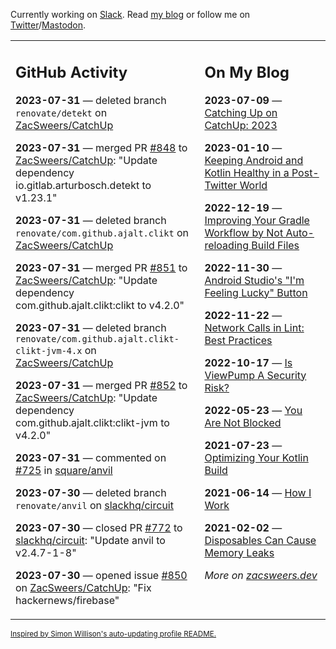 Currently working on [Slack](https://slack.com/). Read [my blog](https://zacsweers.dev/) or follow me on [Twitter](https://twitter.com/ZacSweers)/[Mastodon](https://hachyderm.io/@ZacSweers).

<table><tr><td valign="top" width="60%">

## GitHub Activity
<!-- githubActivity starts -->
**2023-07-31** — deleted branch `renovate/detekt` on [ZacSweers/CatchUp](https://github.com/ZacSweers/CatchUp)

**2023-07-31** — merged PR [#848](https://github.com/ZacSweers/CatchUp/pull/848) to [ZacSweers/CatchUp](https://github.com/ZacSweers/CatchUp): "Update dependency io.gitlab.arturbosch.detekt to v1.23.1"

**2023-07-31** — deleted branch `renovate/com.github.ajalt.clikt` on [ZacSweers/CatchUp](https://github.com/ZacSweers/CatchUp)

**2023-07-31** — merged PR [#851](https://github.com/ZacSweers/CatchUp/pull/851) to [ZacSweers/CatchUp](https://github.com/ZacSweers/CatchUp): "Update dependency com.github.ajalt.clikt:clikt to v4.2.0"

**2023-07-31** — deleted branch `renovate/com.github.ajalt.clikt-clikt-jvm-4.x` on [ZacSweers/CatchUp](https://github.com/ZacSweers/CatchUp)

**2023-07-31** — merged PR [#852](https://github.com/ZacSweers/CatchUp/pull/852) to [ZacSweers/CatchUp](https://github.com/ZacSweers/CatchUp): "Update dependency com.github.ajalt.clikt:clikt-jvm to v4.2.0"

**2023-07-31** — commented on [#725](https://github.com/square/anvil/pull/725#issuecomment-1657762477) in [square/anvil](https://github.com/square/anvil)

**2023-07-30** — deleted branch `renovate/anvil` on [slackhq/circuit](https://github.com/slackhq/circuit)

**2023-07-30** — closed PR [#772](https://github.com/slackhq/circuit/pull/772) to [slackhq/circuit](https://github.com/slackhq/circuit): "Update anvil to v2.4.7-1-8"

**2023-07-30** — opened issue [#850](https://github.com/ZacSweers/CatchUp/issues/850) on [ZacSweers/CatchUp](https://github.com/ZacSweers/CatchUp): "Fix hackernews/firebase"
<!-- githubActivity ends -->
</td><td valign="top" width="40%">

## On My Blog
<!-- blog starts -->
**2023-07-09** — [Catching Up on CatchUp: 2023](https://www.zacsweers.dev/catching-up-on-catchup-2023/)

**2023-01-10** — [Keeping Android and Kotlin Healthy in a Post-Twitter World](https://www.zacsweers.dev/keeping-android-healthy/)

**2022-12-19** — [Improving Your Gradle Workflow by Not Auto-reloading Build Files](https://www.zacsweers.dev/improving-your-workflow-by-not-auto-reloading-build-files/)

**2022-11-30** — [Android Studio's "I'm Feeling Lucky" Button](https://www.zacsweers.dev/android-studios-im-feeling-lucky-button/)

**2022-11-22** — [Network Calls in Lint: Best Practices](https://www.zacsweers.dev/network-calls-in-lint-best-practices/)

**2022-10-17** — [Is ViewPump A Security Risk?](https://www.zacsweers.dev/is-viewpump-a-security-risk/)

**2022-05-23** — [You Are Not Blocked](https://www.zacsweers.dev/you-are-not-blocked/)

**2021-07-23** — [Optimizing Your Kotlin Build](https://www.zacsweers.dev/optimizing-your-kotlin-build/)

**2021-06-14** — [How I Work](https://www.zacsweers.dev/how-i-work/)

**2021-02-02** — [Disposables Can Cause Memory Leaks](https://www.zacsweers.dev/disposables-can-cause-memory-leaks/)
<!-- blog ends -->
_More on [zacsweers.dev](https://zacsweers.dev/)_
</td></tr></table>

<sub><a href="https://simonwillison.net/2020/Jul/10/self-updating-profile-readme/">Inspired by Simon Willison's auto-updating profile README.</a></sub>